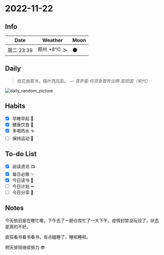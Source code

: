 # 2022-11-22

## Info

| Date           | Weather      | Moon |
| -------------- | ------------ | ---- |
| 周二 23:39 | 郑州 +8°C 🌫  | 🌑 |

## Daily

> 桂花香雾冷，梧叶西风影。
> — *菩萨蛮·何须急管吹云暝·高观国（宋代）*

![daily_random_picture](https://images.unsplash.com/photo-1513836279014-a89f7a76ae86?crop=entropy&cs=tinysrgb&fit=crop&fm=jpg&h=1080&ixid=MnwxfDB8MXxyYW5kb218MHx8bW91bnRhaW4sd2F0ZXIsbGFuZHNjYXBlLGdhbGF4eSxjaXR5fHx8fHx8MTY2OTEzMTU2OA&ixlib=rb-4.0.3&q=80&utm_campaign=api-credit&utm_medium=referral&utm_source=unsplash_source&w=1920)

## Habits

- [x] 早睡早起 🌃
- [x] 健康饮食 🥗
- [x] 多喝热水 ☕️
- [ ] 保持运动 💪

## To-do List

- [x] 阅读资讯 📺
- [x] 每日必做 ✨
- [x] 今日读书 📖
- [ ] 今日计划 ✏
- [ ] 今日分享 📌

## Notes

今天依旧是在瞎忙嘞，下午去了一趟仓库忙了一大下午。疫情封禁没玩没了，状态是真的不好。

疯狂看书看书看书，有点瞌睡了，睡啦睡啦。

明天排班继续努力 😎
